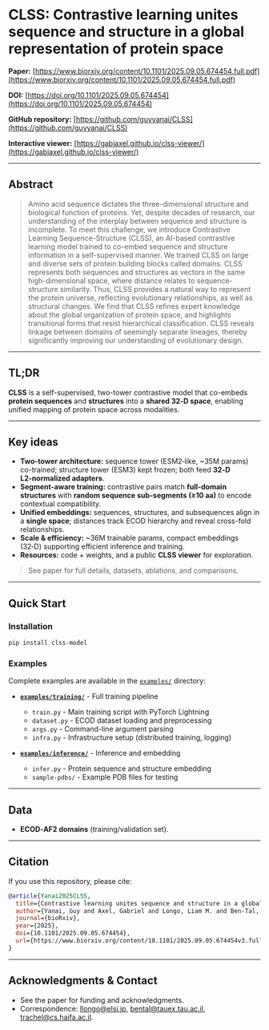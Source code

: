# CLSS: Contrastive learning unites sequence and structure in a global representation of protein space

**Paper:** [https://www.biorxiv.org/content/10.1101/2025.09.05.674454.full.pdf](https://www.biorxiv.org/content/10.1101/2025.09.05.674454.full.pdf)

**DOI:** [https://doi.org/10.1101/2025.09.05.674454](https://doi.org/10.1101/2025.09.05.674454)

**GitHub repository:** [https://github.com/guyyanai/CLSS](https://github.com/guyyanai/CLSS)

**Interactive viewer:** [https://gabiaxel.github.io/clss-viewer/](https://gabiaxel.github.io/clss-viewer/)

---

## Abstract

> Amino acid sequence dictates the three-dimensional structure and biological function of proteins. Yet, despite decades of research, our understanding of the interplay between sequence and structure is incomplete. To meet this challenge, we introduce Contrastive Learning Sequence-Structure (CLSS), an AI-based contrastive learning model trained to co-embed sequence and structure information in a self-supervised manner. We trained CLSS on large and diverse sets of protein building blocks called domains. CLSS represents both sequences and structures as vectors in the same high-dimensional space, where distance relates to sequence-structure similarity. Thus, CLSS provides a natural way to represent the protein universe, reflecting evolutionary relationships, as well as structural changes. We find that CLSS refines expert knowledge about the global organization of protein space, and highlights transitional forms that resist hierarchical classification. CLSS reveals linkage between domains of seemingly separate lineages, thereby significantly improving our understanding of evolutionary design.

---

## TL;DR

**CLSS** is a self-supervised, two-tower contrastive model that co-embeds **protein sequences** and **structures** into a **shared 32‑D space**, enabling unified mapping of protein space across modalities.

---

## Key ideas

* **Two-tower architecture:** sequence tower (ESM2‑like, \~35M params) co-trained; structure tower (ESM3) kept frozen; both feed **32‑D L2‑normalized adapters**.
* **Segment-aware training:** contrastive pairs match **full-domain structures** with **random sequence sub-segments (≥10 aa)** to encode contextual compatibility.
* **Unified embeddings:** sequences, structures, and subsequences align in a **single space**; distances track ECOD hierarchy and reveal cross-fold relationships.
* **Scale & efficiency:** \~36M trainable params, compact embeddings (32‑D) supporting efficient inference and training.
* **Resources:** code + weights, and a public **CLSS viewer** for exploration.

> See paper for full details, datasets, ablations, and comparisons.

---

## Quick Start

### Installation

```bash
pip install clss-model
```

### Examples

Complete examples are available in the [`examples/`](examples/) directory:

- **[`examples/training/`](examples/training/)** - Full training pipeline
  - `train.py` - Main training script with PyTorch Lightning
  - `dataset.py` - ECOD dataset loading and preprocessing  
  - `args.py` - Command-line argument parsing
  - `infra.py` - Infrastructure setup (distributed training, logging)

- **[`examples/inference/`](examples/inference/)** - Inference and embedding
  - `infer.py` - Protein sequence and structure embedding
  - `sample-pdbs/` - Example PDB files for testing

---

## Data

* **ECOD‑AF2 domains** (training/validation set).

---

## Citation

If you use this repository, please cite:

```bibtex
@article{Yanai2025CLSS,
  title={Contrastive learning unites sequence and structure in a global representation of protein space},
  author={Yanai, Guy and Axel, Gabriel and Longo, Liam M. and Ben-Tal, Nir and Kolodny, Rachel},
  journal={bioRxiv},
  year={2025},
  doi={10.1101/2025.09.05.674454},
  url={https://www.biorxiv.org/content/10.1101/2025.09.05.674454v3.full.pdf}
}
```

---

## Acknowledgments & Contact

* See the paper for funding and acknowledgments.
* Correspondence: [llongo@elsi.jp](mailto:llongo@elsi.jp), [bental@tauex.tau.ac.il](mailto:bental@tauex.tau.ac.il), [trachel@cs.haifa.ac.il](mailto:trachel@cs.haifa.ac.il).
